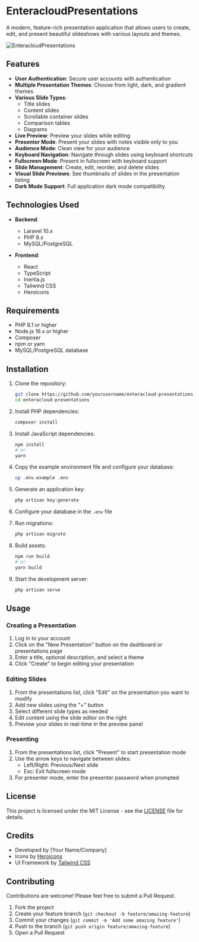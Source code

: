 # EnteracloudPresentations

A modern, feature-rich presentation application that allows users to create, edit, and present beautiful slideshows with various layouts and themes.

![EnteracloudPresentations](https://via.placeholder.com/1200x600?text=EnteracloudPresentations)

## Features

- **User Authentication**: Secure user accounts with authentication
- **Multiple Presentation Themes**: Choose from light, dark, and gradient themes
- **Various Slide Types**:
  - Title slides
  - Content slides
  - Scrollable container slides
  - Comparison tables
  - Diagrams
- **Live Preview**: Preview your slides while editing
- **Presenter Mode**: Present your slides with notes visible only to you
- **Audience Mode**: Clean view for your audience
- **Keyboard Navigation**: Navigate through slides using keyboard shortcuts
- **Fullscreen Mode**: Present in fullscreen with keyboard support
- **Slide Management**: Create, edit, reorder, and delete slides
- **Visual Slide Previews**: See thumbnails of slides in the presentation listing
- **Dark Mode Support**: Full application dark mode compatibility

## Technologies Used

- **Backend**:
  - Laravel 10.x
  - PHP 8.x
  - MySQL/PostgreSQL

- **Frontend**:
  - React
  - TypeScript
  - Inertia.js
  - Tailwind CSS
  - Heroicons

## Requirements

- PHP 8.1 or higher
- Node.js 16.x or higher
- Composer
- npm or yarn
- MySQL/PostgreSQL database

## Installation

1. Clone the repository:
   ```bash
   git clone https://github.com/yourusername/enteracloud-presentations.git
   cd enteracloud-presentations
   ```

2. Install PHP dependencies:
   ```bash
   composer install
   ```

3. Install JavaScript dependencies:
   ```bash
   npm install
   # or
   yarn
   ```

4. Copy the example environment file and configure your database:
   ```bash
   cp .env.example .env
   ```

5. Generate an application key:
   ```bash
   php artisan key:generate
   ```

6. Configure your database in the `.env` file

7. Run migrations:
   ```bash
   php artisan migrate
   ```

8. Build assets:
   ```bash
   npm run build
   # or
   yarn build
   ```

9. Start the development server:
   ```bash
   php artisan serve
   ```

## Usage

### Creating a Presentation

1. Log in to your account
2. Click on the "New Presentation" button on the dashboard or presentations page
3. Enter a title, optional description, and select a theme
4. Click "Create" to begin editing your presentation

### Editing Slides

1. From the presentations list, click "Edit" on the presentation you want to modify
2. Add new slides using the "+" button
3. Select different slide types as needed
4. Edit content using the slide editor on the right
5. Preview your slides in real-time in the preview panel

### Presenting

1. From the presentations list, click "Present" to start presentation mode
2. Use the arrow keys to navigate between slides:
   - Left/Right: Previous/Next slide
   - Esc: Exit fullscreen mode
3. For presenter mode, enter the presenter password when prompted

## License

This project is licensed under the MIT License - see the [LICENSE](LICENSE) file for details.

## Credits

- Developed by [Your Name/Company]
- Icons by [Heroicons](https://heroicons.com/)
- UI Framework by [Tailwind CSS](https://tailwindcss.com/)

## Contributing

Contributions are welcome! Please feel free to submit a Pull Request.

1. Fork the project
2. Create your feature branch (`git checkout -b feature/amazing-feature`)
3. Commit your changes (`git commit -m 'Add some amazing feature'`)
4. Push to the branch (`git push origin feature/amazing-feature`)
5. Open a Pull Request
